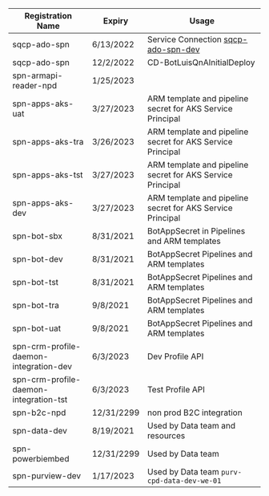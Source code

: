 
|Registration Name| Expiry | Usage |
|--|--|--|
| sqcp-ado-spn | 6/13/2022 | Service Connection [sqcp-ado-spn-dev](https://dev.azure.com/TASMUCP/TASMU%20Central%20Platform/_settings/adminservices?resourceId=a4b73e7c-6712-4ae7-a8cd-e3ff87bbdbac)|
| sqcp-ado-spn | 12/2/2022 | CD-BotLuisQnAInitialDeploy|
| spn-armapi-reader-npd|1/25/2023||
|spn-apps-aks-uat|3/27/2023|ARM template and pipeline secret for AKS Service Principal|
|spn-apps-aks-tra|3/26/2023|ARM template and pipeline secret for AKS Service Principal|
|spn-apps-aks-tst|3/27/2023|ARM template and pipeline secret for AKS Service Principal|
|spn-apps-aks-dev|3/27/2023|ARM template and pipeline secret for AKS Service Principal|
|spn-bot-sbx|8/31/2021| BotAppSecret in Pipelines and ARM templates|
|spn-bot-dev|8/31/2021| BotAppSecret Pipelines and ARM templates|
|spn-bot-tst|8/31/2021| BotAppSecret Pipelines and ARM templates|
|spn-bot-tra|9/8/2021| BotAppSecret Pipelines and ARM templates|
|spn-bot-uat|9/8/2021| BotAppSecret Pipelines and ARM templates|
|spn-crm-profile-daemon-integration-dev|6/3/2023|Dev Profile API|
|spn-crm-profile-daemon-integration-tst|6/3/2023|Test Profile API|
|spn-b2c-npd|12/31/2299|non prod B2C integration|
|spn-data-dev|8/19/2021|Used by Data team and resources|
|spn-powerbiembed|12/31/2299|Used by Data team|
|spn-purview-dev|1/17/2023|Used by Data team `purv-cpd-data-dev-we-01`|

<Add more to the list from AAD>